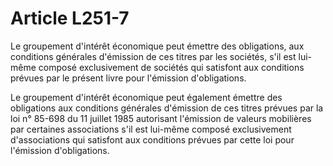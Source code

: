 # Article L251-7

Le groupement d'intérêt économique peut émettre des obligations, aux conditions générales d'émission de ces titres par les sociétés, s'il est lui-même composé exclusivement de sociétés qui satisfont aux conditions prévues par le présent livre pour l'émission d'obligations.

Le groupement d'intérêt économique peut également émettre des obligations aux conditions générales d'émission de ces titres prévues par la loi n° 85-698 du 11 juillet 1985 autorisant l'émission de valeurs mobilières par certaines associations s'il est lui-même composé exclusivement d'associations qui satisfont aux conditions prévues par cette loi pour l'émission d'obligations.
